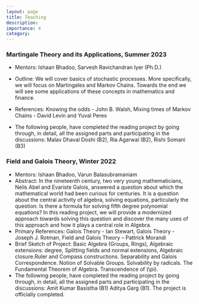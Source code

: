 ```yaml
---
layout: page
title: Teaching
description: 
importance: 4
category: 
---
```



### Martingale Theory and its Applications, Summer 2023
- Mentors: Ishaan Bhadoo, Sarvesh Ravichandran Iyer (Ph.D.) 
- Outline: 
     We will cover basics of stochastic processes. More specifically, we will focus on Martingales and Markov Chains. Towards the end we will see some applications of these concepts in mathematics and finance.

- References:  Knowing the odds - John B. Walsh, Mixing times of Markov Chains - David Levin and Yuval Peres 
- The following people, have completed the reading project by going through, in detail, all the assigned parts and participating in the discussions: Malav Dhaval Doshi (B2), Ria Agarwal (B2), Rishi Somani (B3)

### Field and Galois Theory, Winter 2022
- Mentors: Ishaan Bhadoo, Varun Balasubramaniam
- Abstract: 
  In the nineteenth century, two very young mathematicians, Neils Abel and Evariste Galois, answered a question about which the mathematical world had been curious for centuries. It is a question about the central activity of algebra, solving equations, particularly the question: Is there a formula for solving fifth degree polynomial equations? In this reading project, we will provide a modernized approach towards solving this question and discover the many uses of this approach and how it plays a central role in Algebra. 
- Primary References: Galois Theory -  Ian Stewart, Galois Theory - Joseph J. Rotman, Field and Galois Theory – Pattrick Morandi
- Brief Sketch of Project: Basic Algebra (Groups, Rings), Algebraic extensions: degree, Splitting fields and normal extensions, Algebraic closure.Ruler and Compass constructions. Separability and Galois Correspondence. Notion of Solvable Groups. Solvability by radicals. The Fundamental Theorem of Algebra. Transcendence of \(\pi\). 
- The following people, have completed the reading project by going through, in detail, all the assigned parts and participating in the discussions: Amit Kumar Basistha (B1) Aditya Garg (B1). The project is officially completed.
